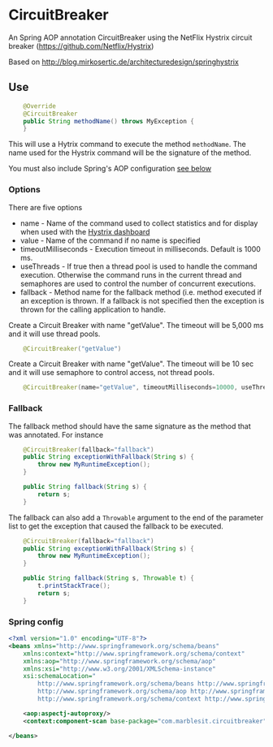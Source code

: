 # CircuitBreaker
An Spring AOP annotation CircuitBreaker using the NetFlix Hystrix circuit breaker (https://github.com/Netflix/Hystrix)

Based on http://blog.mirkosertic.de/architecturedesign/springhystrix

## Use

```java
	@Override
	@CircuitBreaker
	public String methodName() throws MyException {
	}
```

This will use a Hytrix command to execute the method `methodName`.  The name used for the Hystrix command will be the signature of the method.

You must also include Spring's AOP configuration [see below](#spring-config)

### Options

There are five options
* name - Name of the command used to collect statistics and for display when used with 
the [Hystrix dashboard](https://github.com/Netflix/Hystrix/tree/master/hystrix-dashboard)
* value - Name of the command if no name is specified
* timeoutMilliseconds - Execution timeout in milliseconds.  Default is 1000 ms. 
* useThreads - If true then a thread pool is used to handle the command execution.  Otherwise 
the command runs in the current thread and semaphores are used to control the number of concurrent executions.
* fallback - Method name for the fallback method (i.e. method executed if an exception is thrown. If a 
fallback is not specified then the exception is thrown for the calling application to handle.


Create a Circuit Breaker with name "getValue".  The timeout will be 5,000 ms and it will use thread pools.

```java
	@CircuitBreaker("getValue")
```

Create a Circuit Breaker with name "getValue".  The timeout will be 10 sec and it will use semaphore to control access, not thread pools.

```java
	@CircuitBreaker(name="getValue", timeoutMilliseconds=10000, useThreads=false)
```

### Fallback
The fallback method should have the same signature as the method that was annotated.  For instance

```java
	@CircuitBreaker(fallback="fallback")
	public String exceptionWithFallback(String s) {
		throw new MyRuntimeException();
	}

	public String fallback(String s) {
		return s;
	}
```

The fallback can also add a ```Throwable``` argument to the end of the parameter list to
get the exception that caused the fallback to be executed.

```java
	@CircuitBreaker(fallback="fallback")
	public String exceptionWithFallback(String s) {
		throw new MyRuntimeException();
	}

	public String fallback(String s, Throwable t) {
		t.printStackTrace();
		return s;
	}
```

### Spring config
```xml
<?xml version="1.0" encoding="UTF-8"?>
<beans xmlns="http://www.springframework.org/schema/beans"
	xmlns:context="http://www.springframework.org/schema/context"
	xmlns:aop="http://www.springframework.org/schema/aop"
	xmlns:xsi="http://www.w3.org/2001/XMLSchema-instance"
	xsi:schemaLocation="
		http://www.springframework.org/schema/beans http://www.springframework.org/schema/beans/spring-beans.xsd
		http://www.springframework.org/schema/aop http://www.springframework.org/schema/aop/spring-aop.xsd
		http://www.springframework.org/schema/context http://www.springframework.org/schema/context/spring-context.xsd">

	<aop:aspectj-autoproxy/>
	<context:component-scan base-package="com.marblesit.circuitbreaker"/>

</beans>
```
